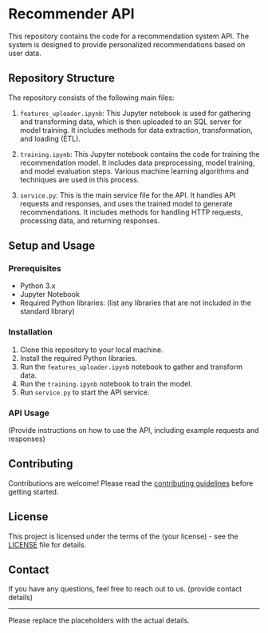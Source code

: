 # Recommender API

This repository contains the code for a recommendation system API. The system is designed to provide personalized recommendations based on user data.

## Repository Structure

The repository consists of the following main files:

1. `features_uploader.ipynb`: This Jupyter notebook is used for gathering and transforming data, which is then uploaded to an SQL server for model training. It includes methods for data extraction, transformation, and loading (ETL).

2. `training.ipynb`: This Jupyter notebook contains the code for training the recommendation model. It includes data preprocessing, model training, and model evaluation steps. Various machine learning algorithms and techniques are used in this process.

3. `service.py`: This is the main service file for the API. It handles API requests and responses, and uses the trained model to generate recommendations. It includes methods for handling HTTP requests, processing data, and returning responses.

## Setup and Usage

### Prerequisites

- Python 3.x
- Jupyter Notebook
- Required Python libraries: (list any libraries that are not included in the standard library)

### Installation

1. Clone this repository to your local machine.
2. Install the required Python libraries.
3. Run the `features_uploader.ipynb` notebook to gather and transform data.
4. Run the `training.ipynb` notebook to train the model.
5. Run `service.py` to start the API service.

### API Usage

(Provide instructions on how to use the API, including example requests and responses)

## Contributing

Contributions are welcome! Please read the [contributing guidelines](link-to-guidelines) before getting started.

## License

This project is licensed under the terms of the (your license) - see the [LICENSE](LICENSE) file for details.

## Contact

If you have any questions, feel free to reach out to us. (provide contact details)

---

Please replace the placeholders with the actual details.